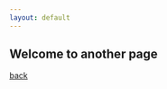 ```yaml
---
layout: default
---
```


## Welcome to another page

<div class="col-md-8">
<script src="https://bibbase.org/show?bib=https://bibbase.github.io/pubs.bib&jsonp=1"></script>
</div>

[back](./)
